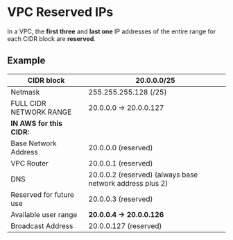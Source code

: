 # VPC Reserved IPs

In a VPC, the **first three** and **last one** IP addresses of the entire range for each CIDR block are **reserved**.

## Example

| CIDR block                | 20.0.0.0/25                                              |
|---------------------------|----------------------------------------------------------|
| Netmask                   | 255.255.255.128 (/25)                                    |
| FULL CIDR NETWORK RANGE   | 20.0.0.0 -> 20.0.0.127                                   |
| **IN AWS for this CIDR:** |                                                          |
| Base Network Address      | 20.0.0.0 (reserved)                                      |
| VPC Router                | 20.0.0.1 (reserved)                                      |
| DNS                       | 20.0.0.2 (reserved) (always base network address plus 2) |
| Reserved for future use   | 20.0.0.3 (reserved)                                      |
| Available user range      | **20.0.0.4 -> 20.0.0.126**                               |
| Broadcast Address         | 20.0.0.127 (reserved)                                    |
